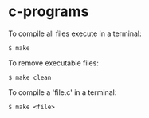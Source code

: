 # c-programs

To compile all files execute in a terminal:

    $ make

To remove executable files:

    $ make clean

To compile a 'file.c'  in a terminal:

    $ make <file>
